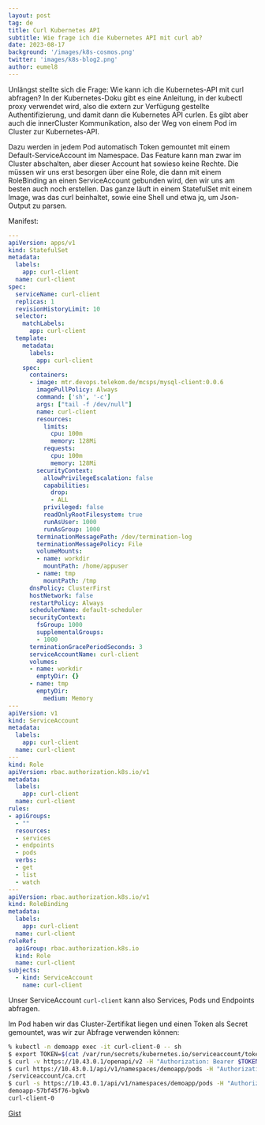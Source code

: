 ```yaml
---
layout: post
tag: de
title: Curl Kubernetes API
subtitle: Wie frage ich die Kubernetes API mit curl ab?
date: 2023-08-17
background: '/images/k8s-cosmos.png'
twitter: 'images/k8s-blog2.png'
author: eumel8
---
```


Unlängst stellte sich die Frage: Wie kann ich die Kubernetes-API mit curl abfragen? In der Kubernetes-Doku gibt es eine Anleitung, in der kubectl proxy verwendet wird, also die extern zur Verfügung gestellte Authentifizierung, und damit dann die Kubernetes API curlen. Es gibt aber auch die innerCluster Kommunikation, also der Weg von einem Pod im Cluster zur Kubernetes-API.

Dazu werden in jedem Pod automatisch Token gemountet mit einem Default-ServiceAccount im Namespace. Das Feature kann man zwar im Cluster abschalten, aber dieser Account hat sowieso keine Rechte. Die müssen wir uns erst besorgen über eine Role, die dann mit einem RoleBinding an einen ServiceAccount gebunden wird, den wir uns am besten auch noch erstellen. Das ganze läuft in einem StatefulSet mit einem Image, was das curl beinhaltet, sowie eine Shell und etwa jq, um Json-Output zu parsen.

Manifest:

```yaml
---
apiVersion: apps/v1
kind: StatefulSet
metadata:
  labels:
    app: curl-client
  name: curl-client
spec:
  serviceName: curl-client
  replicas: 1
  revisionHistoryLimit: 10
  selector:
    matchLabels:
      app: curl-client
  template:
    metadata:
      labels:
        app: curl-client
    spec:
      containers:
      - image: mtr.devops.telekom.de/mcsps/mysql-client:0.0.6
        imagePullPolicy: Always
        command: ['sh', '-c']
        args: ["tail -f /dev/null"]
        name: curl-client
        resources:
          limits:
            cpu: 100m
            memory: 128Mi
          requests:
            cpu: 100m
            memory: 128Mi
        securityContext:
          allowPrivilegeEscalation: false
          capabilities:
            drop:
            - ALL
          privileged: false
          readOnlyRootFilesystem: true
          runAsUser: 1000
          runAsGroup: 1000
        terminationMessagePath: /dev/termination-log
        terminationMessagePolicy: File
        volumeMounts:
        - name: workdir
          mountPath: /home/appuser
        - name: tmp
          mountPath: /tmp
      dnsPolicy: ClusterFirst
      hostNetwork: false
      restartPolicy: Always
      schedulerName: default-scheduler
      securityContext:
        fsGroup: 1000
        supplementalGroups:
        - 1000
      terminationGracePeriodSeconds: 3
      serviceAccountName: curl-client
      volumes:
      - name: workdir
        emptyDir: {}
      - name: tmp
        emptyDir:
          medium: Memory
---
apiVersion: v1
kind: ServiceAccount
metadata:
  labels:
    app: curl-client
  name: curl-client
---
kind: Role
apiVersion: rbac.authorization.k8s.io/v1
metadata:
  labels:
    app: curl-client
  name: curl-client
rules:
- apiGroups:
  - ""
  resources:
  - services
  - endpoints
  - pods
  verbs:
  - get
  - list
  - watch
---
apiVersion: rbac.authorization.k8s.io/v1
kind: RoleBinding
metadata:
  labels:
    app: curl-client
  name: curl-client
roleRef:
  apiGroup: rbac.authorization.k8s.io
  kind: Role
  name: curl-client
subjects:
  - kind: ServiceAccount
    name: curl-client
```

Unser ServiceAccount `curl-client` kann also Services, Pods und Endpoints abfragen. 

Im Pod haben wir das Cluster-Zertifikat liegen und einen Token als Secret gemountet, was wir zur Abfrage verwenden können:

```bash
% kubectl -n demoapp exec -it curl-client-0 -- sh
$ export TOKEN=$(cat /var/run/secrets/kubernetes.io/serviceaccount/token)
$ curl -v https://10.43.0.1/openapi/v2 -H "Authorization: Bearer $TOKEN" --cacert /var/run/secrets/kubernetes.io/serviceaccount/ca.crt 
$ curl https://10.43.0.1/api/v1/namespaces/demoapp/pods -H "Authorization: Bearer $TOKEN" --cacert /var/run/secrets/kubernetes.io
/serviceaccount/ca.crt
$ curl -s https://10.43.0.1/api/v1/namespaces/demoapp/pods -H "Authorization: Bearer $TOKEN" --cacert /var/run/secrets/kubernetes.io/serviceaccount/ca.crt  | jq -r '.items[].metadata.name'
demoapp-57bf45f76-bgkwb
curl-client-0
```

[Gist](https://gist.github.com/eumel8/da4cea06d1cc4dc4f167c19519246fc9)


